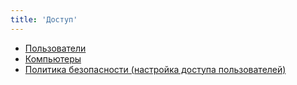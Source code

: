 ```yaml
---
title: 'Доступ'
---
```


- [Пользователи](customusers.md)
- [Компьютеры](computers.md)
- [Политика безопасности (настройка доступа пользователей)](securitypolicy.md)

